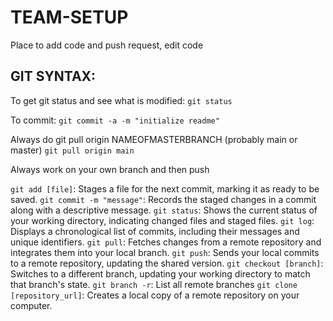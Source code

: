 # TEAM-SETUP
Place to add code and push request, edit code

## GIT SYNTAX:
To get git status and see what is modified:
    `git status`

To commit:
    `git commit -a -m "initialize readme"`

Always do git pull origin NAMEOFMASTERBRANCH (probably main or master)
    `git pull origin main`

Always work on your own branch and then push

`git add [file]`: Stages a file for the next commit, marking it as ready to be saved.
`git commit -m "message"`: Records the staged changes in a commit along with a descriptive message.
`git status`: Shows the current status of your working directory, indicating changed files and staged files.
`git log`: Displays a chronological list of commits, including their messages and unique identifiers.
`git pull`: Fetches changes from a remote repository and integrates them into your local branch.
`git push`: Sends your local commits to a remote repository, updating the shared version.
`git checkout [branch]`: Switches to a different branch, updating your working directory to match that branch's state.
`git branch -r`: List all remote branches
`git clone [repository_url]`: Creates a local copy of a remote repository on your computer.



